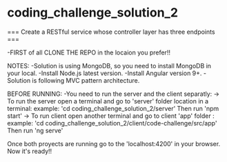 # coding_challenge_solution_2
=== Create a RESTful service whose controller layer has three endpoints ===

-FIRST of all CLONE THE REPO in the locaion you prefer!!

NOTES:
-Solution is using MongoDB, so you need to install MongoDB in your local.
-Install Node.js latest version.
-Install Angular version 9+.
-Solution is following MVC pattern architecture.

BEFORE RUNNING:
-You need to run the server and the client separatly:
-> To run the server open a terminal and go to 'server' folder location in a terminal:
    example: 'cd coding_challenge_solution_2/server'
    Then run 'npm start'
-> To run client open another terminal and go to client 'app' folder :
    example: 'cd coding_challenge_solution_2/client/code-challenge/src/app'
    Then run 'ng serve'

Once both proyects are running go to the 'localhost:4200' in your browser.
Now it's ready!!

